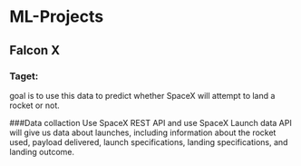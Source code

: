 # ML-Projects

## Falcon X

### Taget:
goal is to use this data to predict whether SpaceX will attempt to land a rocket or not.

###Data collaction
Use SpaceX REST API and use SpaceX Launch data
API will give us data about launches, including information about the rocket used, payload delivered, launch specifications, landing specifications, and landing outcome.
